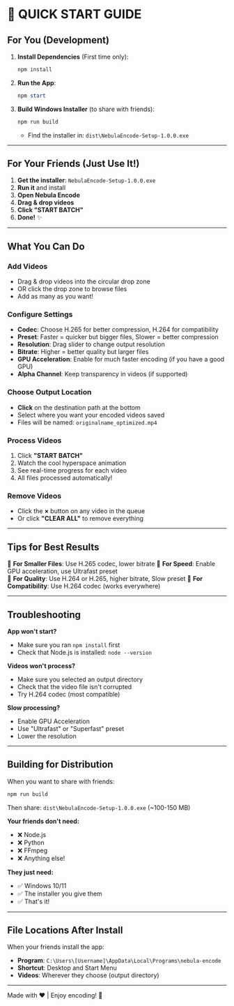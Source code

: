 # 🚀 QUICK START GUIDE

## For You (Development)

1. **Install Dependencies** (First time only):
   ```powershell
   npm install
   ```

2. **Run the App**:
   ```powershell
   npm start
   ```

3. **Build Windows Installer** (to share with friends):
   ```powershell
   npm run build
   ```
   - Find the installer in: `dist\NebulaEncode-Setup-1.0.0.exe`

---

## For Your Friends (Just Use It!)

1. **Get the installer**: `NebulaEncode-Setup-1.0.0.exe`
2. **Run it** and install
3. **Open Nebula Encode**
4. **Drag & drop videos**
5. **Click "START BATCH"**
6. **Done!** ✨

---

## What You Can Do

### Add Videos
- Drag & drop videos into the circular drop zone
- OR click the drop zone to browse files
- Add as many as you want!

### Configure Settings
- **Codec**: Choose H.265 for better compression, H.264 for compatibility
- **Preset**: Faster = quicker but bigger files, Slower = better compression
- **Resolution**: Drag slider to change output resolution
- **Bitrate**: Higher = better quality but larger files
- **GPU Acceleration**: Enable for much faster encoding (if you have a good GPU)
- **Alpha Channel**: Keep transparency in videos (if supported)

### Choose Output Location
- **Click** on the destination path at the bottom
- Select where you want your encoded videos saved
- Files will be named: `originalname_optimized.mp4`

### Process Videos
1. Click **"START BATCH"**
2. Watch the cool hyperspace animation
3. See real-time progress for each video
4. All files processed automatically!

### Remove Videos
- Click the **×** button on any video in the queue
- Or click **"CLEAR ALL"** to remove everything

---

## Tips for Best Results

🎯 **For Smaller Files**: Use H.265 codec, lower bitrate
🚀 **For Speed**: Enable GPU acceleration, use Ultrafast preset  
🎨 **For Quality**: Use H.264 or H.265, higher bitrate, Slow preset
💾 **For Compatibility**: Use H.264 codec (works everywhere)

---

## Troubleshooting

**App won't start?**
- Make sure you ran `npm install` first
- Check that Node.js is installed: `node --version`

**Videos won't process?**
- Make sure you selected an output directory
- Check that the video file isn't corrupted
- Try H.264 codec (most compatible)

**Slow processing?**
- Enable GPU Acceleration
- Use "Ultrafast" or "Superfast" preset
- Lower the resolution

---

## Building for Distribution

When you want to share with friends:

```powershell
npm run build
```

Then share: `dist\NebulaEncode-Setup-1.0.0.exe` (~100-150 MB)

**Your friends don't need:**
- ❌ Node.js
- ❌ Python
- ❌ FFmpeg
- ❌ Anything else!

**They just need:**
- ✅ Windows 10/11
- ✅ The installer you give them
- ✅ That's it!

---

## File Locations After Install

When your friends install the app:
- **Program**: `C:\Users\[Username]\AppData\Local\Programs\nebula-encode`
- **Shortcut**: Desktop and Start Menu
- **Videos**: Wherever they choose (output directory)

---

Made with ❤️ | Enjoy encoding! 🌌
